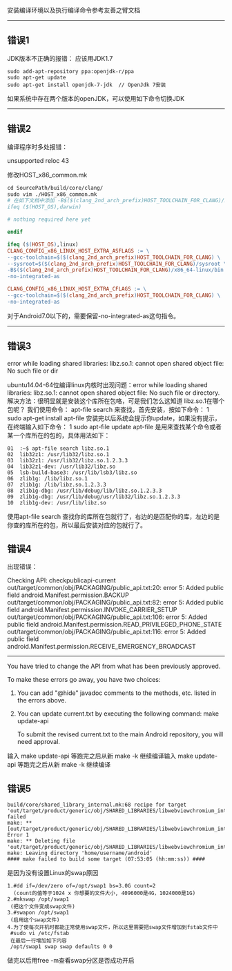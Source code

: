 

安装编译环境以及执行编译命令参考友善之臂文档


________________________________________
## 错误1

JDK版本不正确的报错：
应该用JDK1.7
```
sudo add-apt-repository ppa:openjdk-r/ppa
sudo apt-get update
sudo apt-get install openjdk-7-jdk  // OpenJdk 7安装
```

如果系统中存在两个版本的openJDK，可以使用如下命令切换JDK

________________________________________

## 错误2

编译程序时多处报错：

unsupported reloc 43

修改HOST_x86_common.mk
``` makefile
cd SourcePath/build/core/clang/
sudo vim ./HOST_x86_common.mk
# 在如下文档中添加 -B$($(clang_2nd_arch_prefix)HOST_TOOLCHAIN_FOR_CLANG)/x86_64-linux/bin \
ifeq ($(HOST_OS),darwin)

# nothing required here yet

endif

ifeq ($(HOST_OS),linux)
CLANG_CONFIG_x86_LINUX_HOST_EXTRA_ASFLAGS := \
--gcc-toolchain=$($(clang_2nd_arch_prefix)HOST_TOOLCHAIN_FOR_CLANG) \
--sysroot=$($(clang_2nd_arch_prefix)HOST_TOOLCHAIN_FOR_CLANG)/sysroot \
-B$($(clang_2nd_arch_prefix)HOST_TOOLCHAIN_FOR_CLANG)/x86_64-linux/bin \
-no-integrated-as

CLANG_CONFIG_x86_LINUX_HOST_EXTRA_CFLAGS := \
--gcc-toolchain=$($(clang_2nd_arch_prefix)HOST_TOOLCHAIN_FOR_CLANG) \
-no-integrated-as
```
对于Android7.0以下的，需要保留-no-integrated-as这句指令。

________________________________________
## 错误3

error while loading shared libraries: libz.so.1: cannot open shared object file: No such file or dir


ubuntu14.04-64位编译linux内核时出现问题：error while loading shared libraries: libz.so.1: cannot open shared object file: No such file or directory.
解决方法：很明显就是安装这个库所在包咯，可是我们怎么这知道 libz.so.1在哪个包呢？
我们使用命令： apt-file search 来查找，首先安装，按如下命令：
1	sudo apt-get install apt-file
安装完以后系统会提示你update，如果没有提示，在终端输入如下命令：
1	sudo apt-file update
apt-file 是用来查找某个命令或者某一个库所在的包的，具体用法如下：
```
01	:~$ apt-file search libz.so.1
02	lib32z1: /usr/lib32/libz.so.1
03	lib32z1: /usr/lib32/libz.so.1.2.3.3
04	lib32z1-dev: /usr/lib32/libz.so
05	lsb-build-base3: /usr/lib/lsb3/libz.so
06	zlib1g: /lib/libz.so.1
07	zlib1g: /lib/libz.so.1.2.3.3
08	zlib1g-dbg: /usr/lib/debug/lib/libz.so.1.2.3.3
09	zlib1g-dbg: /usr/lib/debug/usr/lib32/libz.so.1.2.3.3
10	zlib1g-dev: /usr/lib/libz.so
```
使用apt-file search 查找你的库所在包就行了，右边的是匹配你的库，左边的是你查的库所在的包，所以最后安装对应的包就行了。

## 错误4


出现错误：

Checking API: checkpublicapi-current
out/target/common/obj/PACKAGING/public_api.txt:20: error 5: Added public field android.Manifest.permission.BACKUP
out/target/common/obj/PACKAGING/public_api.txt:82: error 5: Added public field android.Manifest.permission.INVOKE_CARRIER_SETUP
out/target/common/obj/PACKAGING/public_api.txt:106: error 5: Added public field android.Manifest.permission.READ_PRIVILEGED_PHONE_STATE
out/target/common/obj/PACKAGING/public_api.txt:116: error 5: Added public field android.Manifest.permission.RECEIVE_EMERGENCY_BROADCAST

******************************
You have tried to change the API from what has been previously approved.

To make these errors go away, you have two choices:
   1) You can add "@hide" javadoc comments to the methods, etc. listed in the
      errors above.

   2) You can update current.txt by executing the following command:
         make update-api

      To submit the revised current.txt to the main Android repository,
      you will need approval.

输入
make update-api
等跑完之后从新
make -k
继续编译输入
make update-api
等跑完之后从新
make -k
继续编译

## 错误5
```
build/core/shared_library_internal.mk:68 recipe for target 'out/target/product/generic/obj/SHARED_LIBRARIES/libwebviewchromium_intermediates/LINKED/libwebviewchromium.so' failed
make: ** [out/target/product/generic/obj/SHARED_LIBRARIES/libwebviewchromium_intermediates/LINKED/libwebviewchromium.so] Error 1
make: ** Deleting file 'out/target/product/generic/obj/SHARED_LIBRARIES/libwebviewchromium_intermediates/LINKED/libwebviewchromium.so'
make: Leaving directory 'home/username/android'
#### make failed to build some target (07:53:05 (hh:mm:ss)) ####
```
是因为没有设置Linux的swap原因

```
1.#dd if=/dev/zero of=/opt/swap1 bs=3.0G count=2
  (count的值等于1024 x 你想要的文件大小, 4096000是4G，1024000是1G)
2.#mkswap /opt/swap1
 (把这个文件变成swap文件)
3.#swapon /opt/swap1
 (启用这个swap文件)
4.为了使每次开机时都能正常使用swap文件，所以这里需要把swap文件增加到fstab文件中
 #sudo vi /etc/fstab
 在最后一行增加如下内容
 /opt/swap1 swap swap defaults 0 0
```
做完以后用free -m查看swap分区是否成功开启
